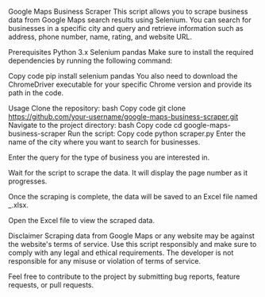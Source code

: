 Google Maps Business Scraper
This script allows you to scrape business data from Google Maps search results using Selenium. You can search for businesses in a specific city and query and retrieve information such as address, phone number, name, rating, and website URL.

Prerequisites
Python 3.x
Selenium
pandas
Make sure to install the required dependencies by running the following command:

Copy code
pip install selenium pandas
You also need to download the ChromeDriver executable for your specific Chrome version and provide its path in the code.

Usage
Clone the repository:
bash
Copy code
git clone https://github.com/your-username/google-maps-business-scraper.git
Navigate to the project directory:
bash
Copy code
cd google-maps-business-scraper
Run the script:
Copy code
python scraper.py
Enter the name of the city where you want to search for businesses.

Enter the query for the type of business you are interested in.

Wait for the script to scrape the data. It will display the page number as it progresses.

Once the scraping is complete, the data will be saved to an Excel file named <city>_<query>.xlsx.

Open the Excel file to view the scraped data.

Disclaimer
Scraping data from Google Maps or any website may be against the website's terms of service. Use this script responsibly and make sure to comply with any legal and ethical requirements. The developer is not responsible for any misuse or violation of terms of service.

Feel free to contribute to the project by submitting bug reports, feature requests, or pull requests.
